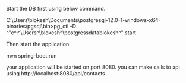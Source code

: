 Start the DB first using below command.

C:\Users\blokesh\Documents\postgresql-12.0-1-windows-x64-binaries\pgsql\bin>pg_ctl -D ^"c^:^\Users^\blokesh^\postgressdatablokesh^" start

Then start the application.


mvn spring-boot:run

your application will be started on port 8080. you can make calls to api using http://localhost:8080/api/contacts
